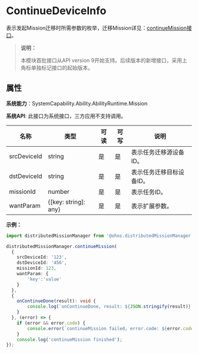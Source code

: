 # ContinueDeviceInfo

表示发起Mission迁移时所需参数的枚举，迁移Mission详见：[continueMission接口](js-apis-distributedMissionManager.md#distributedmissionmanagercontinuemission)。

> **说明：**
> 
> 本模块首批接口从API version 9开始支持。后续版本的新增接口，采用上角标单独标记接口的起始版本。

## 属性

**系统能力**：SystemCapability.Ability.AbilityRuntime.Mission

**系统API**: 此接口为系统接口，三方应用不支持调用。

| 名称       | 类型   | 可读   | 可写   | 说明      |
| -------- | ------ | ---- | ---- | ------- |
| srcDeviceId | string | 是    | 是    | 表示任务迁移源设备ID。 |
| dstDeviceId | string | 是    | 是    | 表示任务迁移目标设备ID。 |
| missionId | number | 是    | 是    | 表示任务ID。 |
| wantParam | {[key: string]: any} | 是    | 是    | 表示扩展参数。 |

**示例：**

  ```ts
  import distributedMissionManager from '@ohos.distributedMissionManager';

  distributedMissionManager.continueMission(
    {
      srcDeviceId: '123',
      dstDeviceId: '456',
      missionId: 123,
      wantParam: {
          'key':'value'
      }
    },
    {
      onContinueDone(result): void {
          console.log(`onContinueDone, result: ${JSON.stringify(result)}`);
      }
    }, (error) => {
      if (error && error.code) {
          console.error(`continueMission failed, error.code: ${error.code}, error.message: ${error.message}`);
      }
      console.log('continueMission finished');
  });
  ```
